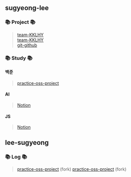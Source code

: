 
## sugyeong-lee

### 📚 Project 📚
> [team-KKLHY](https://github.com/sugyeong-lee/team-KKLHY.git)  
> [team-KKLHY](https://github.com/sugyeong-lee/team-KKLHY.git)  
> [git-github](https://github.com/sugyeong-lee/git-github.git)  

### 📚 Study 📚
#### 백준
> [practice-oss-project](https://github.com/sugyeong-lee/practice-oss-project.git)  
#### AI
> [Notion](https://www.notion.so/Suza-s-Library-2dd4e6f7220d49d0b1946206c240e7e3)
#### JS
> [Notion](https://www.notion.so/Suza-s-Library-2dd4e6f7220d49d0b1946206c240e7e3)
## lee-sugyeong

### 📚 Log 📚
> [practice-oss-project](https://github.com/sugyeong-lee/practice-oss-project.git)    (fork)
> [practice-oss-project](https://github.com/sugyeong-lee/practice-oss-project.git)    (fork)

